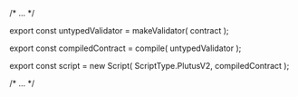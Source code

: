 /* ... */

export const untypedValidator = makeValidator( contract );

export const compiledContract = compile( untypedValidator );

export const script = new Script(
    ScriptType.PlutusV2,
    compiledContract
);

/* ... */